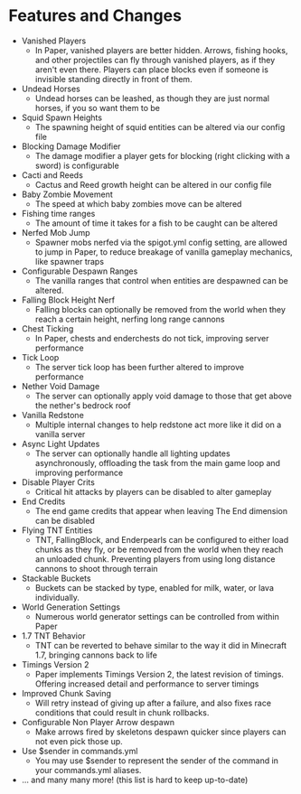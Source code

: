 Features and Changes
====================
- Vanished Players
    - In Paper, vanished players are better hidden. Arrows, fishing hooks, and other projectiles can fly through vanished players, as if they aren't even there. Players can place blocks even if someone is invisible standing directly in front of them.
- Undead Horses
    - Undead horses can be leashed, as though they are just normal horses, if you so want them to be
- Squid Spawn Heights
    - The spawning height of squid entities can be altered via our config file
- Blocking Damage Modifier
    - The damage modifier a player gets for blocking (right clicking with a sword) is configurable
- Cacti and Reeds
    - Cactus and Reed growth height can be altered in our config file
- Baby Zombie Movement
    - The speed at which baby zombies move can be altered
- Fishing time ranges
    - The amount of time it takes for a fish to be caught can be altered
- Nerfed Mob Jump
    - Spawner mobs nerfed via the spigot.yml config setting, are allowed to jump in Paper, to reduce breakage of vanilla gameplay mechanics, like spawner traps
- Configurable Despawn Ranges
    - The vanilla ranges that control when entities are despawned can be altered.
- Falling Block Height Nerf
    - Falling blocks can optionally be removed from the world when they reach a certain height, nerfing long range cannons
- Chest Ticking
    - In Paper, chests and enderchests do not tick, improving server performance
- Tick Loop
    - The server tick loop has been further altered to improve performance
- Nether Void Damage
    - The server can optionally apply void damage to those that get above the nether's bedrock roof
- Vanilla Redstone
    - Multiple internal changes to help redstone act more like it did on a vanilla server
- Async Light Updates
    - The server can optionally handle all lighting updates asynchronously, offloading the task from the main game loop and improving performance
- Disable Player Crits
    - Critical hit attacks by players can be disabled to alter gameplay
- End Credits
    - The end game credits that appear when leaving The End dimension can be disabled
- Flying TNT Entities
    - TNT, FallingBlock, and Enderpearls can be configured to either load chunks as they fly, or be removed from the world when they reach an unloaded chunk. Preventing players from using long distance cannons to shoot through terrain
- Stackable Buckets
    - Buckets can be stacked by type, enabled for milk, water, or lava individually.
- World Generation Settings
    - Numerous world generator settings can be controlled from within Paper
- 1.7 TNT Behavior
    - TNT can be reverted to behave similar to the way it did in Minecraft 1.7, bringing cannons back to life
- Timings Version 2
    - Paper implements Timings Version 2, the latest revision of timings. Offering increased detail and performance to server timings
- Improved Chunk Saving
    - Will retry instead of giving up after a failure, and also fixes race conditions that could result in chunk rollbacks.
- Configurable Non Player Arrow despawn
    - Make arrows fired by skeletons despawn quicker since players can not even pick those up.
- Use $sender in commands.yml
    - You may use $sender to represent the sender of the command in your commands.yml aliases.
- ... and many many more! (this list is hard to keep up-to-date)
